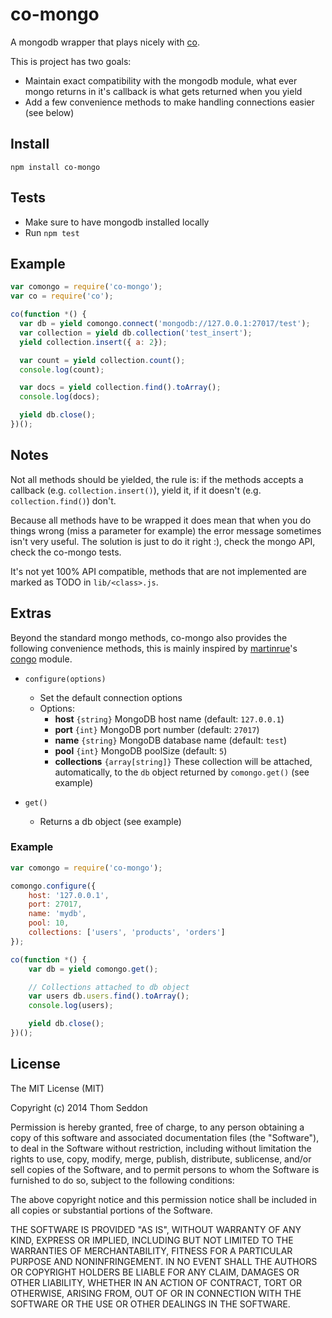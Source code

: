 # co-mongo

A mongodb wrapper that plays nicely with [co](https://github.com/visionmedia/co).

This is project has two goals:
 * Maintain exact compatibility with the mongodb module, what ever mongo returns in it's callback is what gets returned when you yield
 * Add a few convenience methods to make handling connections easier (see below)

## Install

```
npm install co-mongo
```

## Tests
 * Make sure to have mongodb installed locally
 * Run `npm test`

## Example

```js
var comongo = require('co-mongo');
var co = require('co');

co(function *() {
  var db = yield comongo.connect('mongodb://127.0.0.1:27017/test');
  var collection = yield db.collection('test_insert');
  yield collection.insert({ a: 2});

  var count = yield collection.count();
  console.log(count);

  var docs = yield collection.find().toArray();
  console.log(docs);

  yield db.close();
})();


```

## Notes

Not all methods should be yielded, the rule is: if the methods accepts a callback (e.g. `collection.insert()`), yield it, if it doesn't (e.g. `collection.find()`) don't.

Because all methods have to be wrapped it does mean that when you do things wrong (miss a parameter for example) the error message sometimes isn't very useful. The solution is just to do it right :), check the mongo API, check the co-mongo tests.

It's not yet 100% API compatible, methods that are not implemented are marked as TODO in `lib/<class>.js`.

## Extras

Beyond the standard mongo methods, co-mongo also provides the following convenience methods, this is mainly inspired by [martinrue](https://twitter.com/martinrue)'s [congo](https://github.com/martinrue/congo) module.

 * `configure(options)`
     - Set the default connection options
     - Options:
        - **host** `{string}` MongoDB host name (default: `127.0.0.1`)
        - **port** `{int}` MongoDB port number (default: `27017`)
        - **name** `{string}` MongoDB database name (default: `test`)
        - **pool** `{int}` MongoDB poolSize (default: `5`)
        - **collections** `{array[string]}` These collection will be attached, automatically, to the `db` object returned by `comongo.get()` (see example)

 * `get()`
     - Returns a db object (see example)

### Example

```js
var comongo = require('co-mongo');

comongo.configure({
    host: '127.0.0.1',
    port: 27017,
    name: 'mydb',
    pool: 10,
    collections: ['users', 'products', 'orders']
});

co(function *() {
    var db = yield comongo.get();

    // Collections attached to db object
    var users db.users.find().toArray();
    console.log(users);

    yield db.close();
})();
```

## License

The MIT License (MIT)

Copyright (c) 2014 Thom Seddon

Permission is hereby granted, free of charge, to any person obtaining a copy
of this software and associated documentation files (the "Software"), to deal
in the Software without restriction, including without limitation the rights
to use, copy, modify, merge, publish, distribute, sublicense, and/or sell
copies of the Software, and to permit persons to whom the Software is
furnished to do so, subject to the following conditions:

The above copyright notice and this permission notice shall be included in
all copies or substantial portions of the Software.

THE SOFTWARE IS PROVIDED "AS IS", WITHOUT WARRANTY OF ANY KIND, EXPRESS OR
IMPLIED, INCLUDING BUT NOT LIMITED TO THE WARRANTIES OF MERCHANTABILITY,
FITNESS FOR A PARTICULAR PURPOSE AND NONINFRINGEMENT. IN NO EVENT SHALL THE
AUTHORS OR COPYRIGHT HOLDERS BE LIABLE FOR ANY CLAIM, DAMAGES OR OTHER
LIABILITY, WHETHER IN AN ACTION OF CONTRACT, TORT OR OTHERWISE, ARISING FROM,
OUT OF OR IN CONNECTION WITH THE SOFTWARE OR THE USE OR OTHER DEALINGS IN
THE SOFTWARE.
